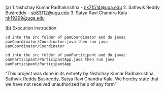  (a) 1.Nishchay Kumar Radhakrishna - nk71514@uga.edu 
     2. Sathwik Reddy Busireddy - sb83112@uga.edu 
     3. Satya Ravi Chandra Kala - nk19299@uga.edu 


  (b) Execution instruction

    cd into the src folder of pamCoordinator and do javac pamCoordinator/Coordinator.java then run java 
    pamCoordinator/Coordinator

    cd into the src folder of pamParticipant and do javac pamParticipant/ParticipantApp.java then run java 
    pamParticipant/ParticipantApp

“This project was done in its entirety by Nishchay Kumar Radhakrishna, Sathwik Reddy Busireddy, Satya Ravi Chandra Kala. We hereby state that we have not received unauthorized help of any form”

